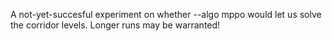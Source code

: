 A not-yet-succesful experiment on whether --algo mppo would let us solve the
corridor levels. Longer runs may be warranted!
